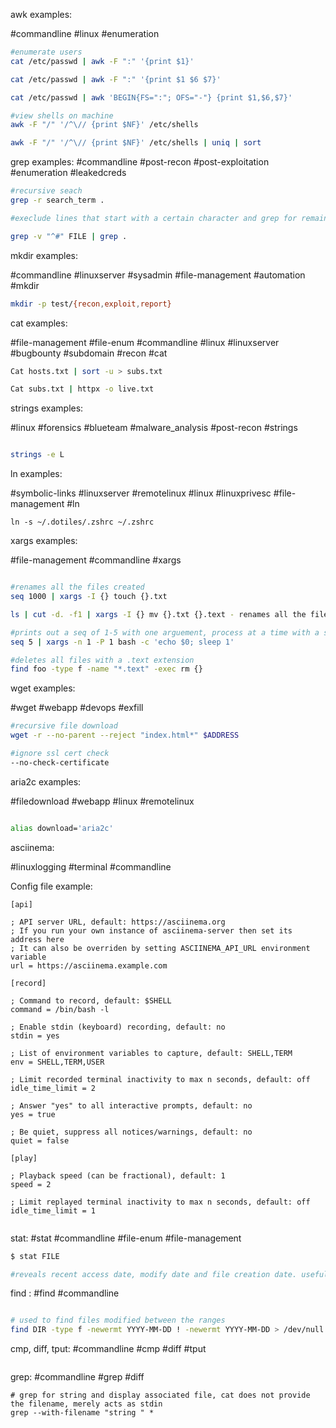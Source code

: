 awk examples:

#commandline #linux #enumeration 

```bash
#enumerate users
cat /etc/passwd | awk -F ":" '{print $1}'

cat /etc/passwd | awk -F ":" '{print $1 $6 $7}'

cat /etc/passwd | awk 'BEGIN{FS=":"; OFS="-"} {print $1,$6,$7}'

#view shells on machine
awk -F "/" '/^\// {print $NF}' /etc/shells

awk -F "/" '/^\// {print $NF}' /etc/shells | uniq | sort 


```

grep examples:
#commandline #post-recon #post-exploitation #enumeration #leakedcreds 
```bash
#recursive seach
grep -r search_term .

#execlude lines that start with a certain character and grep for remaining lines. useful for detecting custom changes to config files.

grep -v "^#" FILE | grep .

```

mkdir examples:

#commandline #linuxserver #sysadmin #file-management #automation #mkdir

```bash
mkdir -p test/{recon,exploit,report}
```

cat examples:

#file-management #file-enum #commandline #linux #linuxserver #bugbounty #subdomain #recon #cat

```bash
Cat hosts.txt | sort -u > subs.txt

Cat subs.txt | httpx -o live.txt

```

strings examples:

#linux #forensics #blueteam #malware_analysis #post-recon #strings

```bash

strings -e L

```

ln examples:

#symbolic-links #linuxserver #remotelinux #linux #linuxprivesc #file-management #ln

```
ln -s ~/.dotiles/.zshrc ~/.zshrc
```

xargs examples:

#file-management #commandline #xargs

```bash

#renames all the files created 
seq 1000 | xargs -I {} touch {}.txt

ls | cut -d. -f1 | xargs -I {} mv {}.txt {}.text - renames all the files created 

#prints out a seq of 1-5 with one arguement, process at a time with a sleep of 1 second in between
seq 5 | xargs -n 1 -P 1 bash -c 'echo $0; sleep 1'

#deletes all files with a .text extension
find foo -type f -name "*.text" -exec rm {}
```

wget examples:

#wget #webapp #devops #exfill 

```bash
#recursive file download
wget -r --no-parent --reject "index.html*" $ADDRESS

#ignore ssl cert check
--no-check-certificate
```

aria2c examples:

#filedownload #webapp #linux #remotelinux 

```bash

alias download='aria2c'
```

asciinema: 

#linuxlogging #terminal #commandline 

Config file example:
```
[api]

; API server URL, default: https://asciinema.org
; If you run your own instance of asciinema-server then set its address here
; It can also be overriden by setting ASCIINEMA_API_URL environment variable
url = https://asciinema.example.com

[record]

; Command to record, default: $SHELL
command = /bin/bash -l

; Enable stdin (keyboard) recording, default: no
stdin = yes

; List of environment variables to capture, default: SHELL,TERM
env = SHELL,TERM,USER

; Limit recorded terminal inactivity to max n seconds, default: off
idle_time_limit = 2

; Answer "yes" to all interactive prompts, default: no
yes = true

; Be quiet, suppress all notices/warnings, default: no
quiet = false

[play]

; Playback speed (can be fractional), default: 1
speed = 2

; Limit replayed terminal inactivity to max n seconds, default: off
idle_time_limit = 1


```

stat: #stat #commandline #file-enum #file-management 

```bash
$ stat FILE 

#reveals recent access date, modify date and file creation date. useful for finding significant changes on a box, usually as part of forensics. 


```

find : #find #commandline 

```bash

# used to find files modified between the ranges
find DIR -type f -newermt YYYY-MM-DD ! -newermt YYYY-MM-DD > /dev/null


```

cmp, diff, tput: #commandline #cmp #diff #tput

```

```

grep: #commandline #grep #diff 

```
# grep for string and display associated file, cat does not provide the filename, merely acts as stdin
grep --with-filename "string " *

```